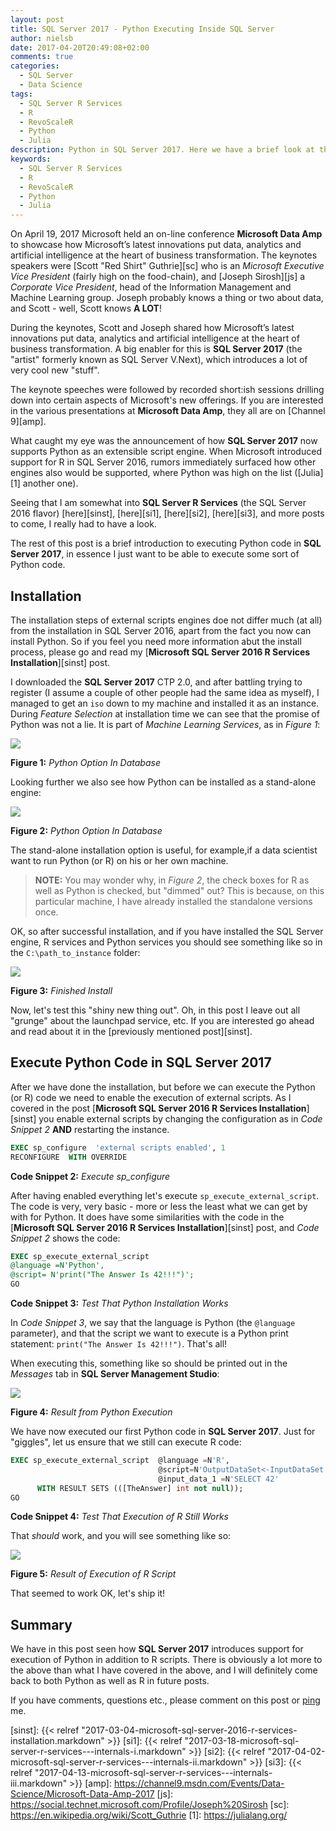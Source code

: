 ```yaml
---
layout: post
title: SQL Server 2017 - Python Executing Inside SQL Server
author: nielsb
date: 2017-04-20T20:49:08+02:00
comments: true
categories:
  - SQL Server
  - Data Science 
tags:
  - SQL Server R Services
  - R
  - RevoScaleR
  - Python
  - Julia
description: Python in SQL Server 2017. Here we have a brief look at the Python support in SQL Server 2017.
keywords:
  - SQL Server R Services
  - R
  - RevoScaleR
  - Python
  - Julia   
---
```


On April 19, 2017 Microsoft held an on-line conference **Microsoft Data Amp** to showcase how Microsoft’s latest innovations put data, analytics and artificial intelligence at the heart of business transformation. The keynotes speakers were [Scott "Red Shirt" Guthrie][sc] who is an *Microsoft Executive Vice President* (fairly high on the food-chain), and [Joseph Sirosh][js] a *Corporate Vice President*, head of the Information Management and Machine Learning group. Joseph probably knows a thing or two about data, and Scott - well, Scott knows **A LOT**!

During the keynotes, Scott and Joseph shared how Microsoft’s latest innovations put data, analytics and artificial intelligence at the heart of business transformation. A big enabler for this is **SQL Server 2017** (the "artist" formerly known as SQL Server V.Next), which introduces a lot of very cool new "stuff". 

The keynote speeches were followed by recorded short:ish sessions drilling down into certain aspects of Microsoft's new offerings. If you are interested in the various presentations at **Microsoft Data Amp**, they all are on [Channel 9][amp].

What caught my eye was the announcement of how **SQL Server 2017** now supports Python as an extensible script engine. When Microsoft introduced support for R in SQL Server 2016, rumors immediately surfaced how other engines also would be supported, where Python was high on the list ([Julia][1] another one).

Seeing that I am somewhat into **SQL Server R Services** (the SQL Server 2016 flavor) [here][sinst], [here][si1], [here][si2], [here][si3], and more posts to come, I really had to have a look. 

The rest of this post is a brief introduction to executing Python code in **SQL Server 2017**, in essence I just want to be able to execute some sort of Python code.

<!--more-->

## Installation

The installation steps of external scripts engines doe not differ much (at all) from the installation in SQL Server 2016, apart from the fact you now can install Python. So if you feel you need more information abut the install process, please go and read my [**Microsoft SQL Server 2016 R Services Installation**][sinst] post.

I downloaded the **SQL Server 2017** CTP 2.0, and after battling trying to register (I assume a couple of other people had the same idea as myself), I managed to get an `iso` down to my machine and installed it as an instance. During *Feature Selection* at installation time we can see that the promise of Python was not a lie. It is part of *Machine Learning Services*, as in *Figure 1*:

![](/images/posts/sql2k17_python_install.png)

**Figure 1:** *Python Option In Database*

Looking further we also see how Python can be installed as a stand-alone engine:

![](/images/posts/sql2k17_python_standalone.png)

**Figure 2:** *Python Option In Database*

The stand-alone installation option is useful, for example,if a data scientist want to run Python (or R) on his or her own machine.

> **NOTE:** You may wonder why, in *Figure 2*, the check boxes for R as well as Python is checked, but "dimmed" out? This is because, on this particular machine, I have already installed the standalone versions once.

OK, so after successful installation, and if you have installed the SQL Server engine, R services and Python services you should see something like so in the `C:\path_to_instance` folder:

![](/images/posts/sql2k17_python_directories.png)

**Figure 3:** *Finished Install*

Now, let's test this "shiny new thing out". Oh, in this post I leave out all "grunge" about the launchpad service, etc. If you are interested go ahead and read about it in the [previously mentioned post][sinst].

## Execute Python Code in SQL Server 2017

After we have done the installation, but before we can execute the Python (or R) code we need to enable the execution of external scripts. As I covered in the post [**Microsoft SQL Server 2016 R Services Installation**][sinst] you enable external scripts by changing the configuration as in *Code Snippet 2* **AND** restarting the instance.

``` sql
EXEC sp_configure  'external scripts enabled', 1 
RECONFIGURE  WITH OVERRIDE  
```
**Code Snippet 2:** *Execute sp_configure*

After having enabled everything let's execute `sp_execute_external_script`. The code is very, very basic - more or less the least what we can get by with for Python. It does have some similarities with the code in the [**Microsoft SQL Server 2016 R Services Installation**][sinst] post, and *Code Snippet 2* shows the code:

``` sql
EXEC sp_execute_external_script 
@language =N'Python',
@script= N'print("The Answer Is 42!!!")';
GO 
```
**Code Snippet 3:** *Test That Python Installation Works*

In *Code Snippet 3*, we say that the language is Python (the `@language` parameter), and that the script we want to execute is a Python print statement: `print("The Answer Is 42!!!")`. That's all!

When executing this, something like so should be printed out in the *Messages* tab in **SQL Server Management Studio**:

![](/images/posts/sql2k17_python_execution_result.png)

**Figure 4:** *Result from Python Execution*

We have now executed our first Python code in **SQL Server 2017**. Just for "giggles", let us ensure that we still can execute R code:

``` sql
EXEC sp_execute_external_script  @language =N'R', 
                                 @script=N'OutputDataSet<-InputDataSet', 
                                 @input_data_1 =N'SELECT 42' 
      WITH RESULT SETS (([TheAnswer] int not null));  
GO 
```
**Code Snippet 4:** *Test That Execution of R Still Works*

That *should* work, and you will see something like so:

![](/images/posts/r_result_set.png)

**Figure 5:** *Result of Execution of R Script*

That seemed to work OK, let's ship it!

## Summary

We have in this post seen how **SQL Server 2017** introduces support for execution of Python in addition to R scripts. There is obviously a lot more to the above than what I have covered in the above, and I will definitely come back to both Python as well as R in future posts.

If you have comments, questions etc., please comment on this post or [ping][ma] me.

[ma]: mailto:niels.it.berglund@gmail.com
[mp]: https://blog.acolyer.org
[iq]: https://www.infoq.com/
[ew]: http://sqlonice.com/
[re]: http://blog.revolutionanalytics.com
[sqsk]: https://www.sqlskills.com
[sinst]: {{< relref "2017-03-04-microsoft-sql-server-2016-r-services-installation.markdown" >}}
[si1]: {{< relref "2017-03-18-microsoft-sql-server-r-services---internals-i.markdown" >}}
[si2]: {{< relref "2017-04-02-microsoft-sql-server-r-services---internals-ii.markdown" >}}
[si3]: {{< relref "2017-04-13-microsoft-sql-server-r-services---internals-iii.markdown" >}}
[amp]: https://channel9.msdn.com/Events/Data-Science/Microsoft-Data-Amp-2017
[js]: https://social.technet.microsoft.com/Profile/Joseph%20Sirosh
[sc]: https://en.wikipedia.org/wiki/Scott_Guthrie
[1]: https://julialang.org/
